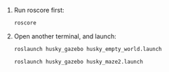 1. Run roscore first:

    ```bash
    roscore
    ```

1. Open another terminal, and launch:

    ```bash
    roslaunch husky_gazebo husky_empty_world.launch
    ```

    ```bash
    roslaunch husky_gazebo husky_maze2.launch
    ```